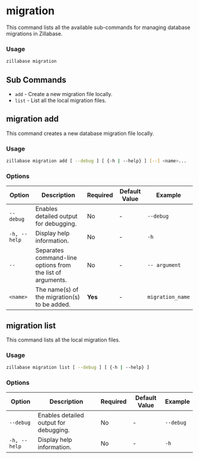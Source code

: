 # migration

This command lists all the available sub-commands for managing database migrations in Zillabase.

### Usage

```sh
zillabase migration
```

## Sub Commands

- `add` - Create a new migration file locally.
- `list` - List all the local migration files.


## migration add

This command creates a new database migration file locally.

### Usage

```sh
zillabase migration add [ --debug ] [ {-h | --help} ] [--] <name>...
```


### Options

| Option       | Description                                                | Required | Default Value | Example          |
| ------------ | ---------------------------------------------------------- | -------- | ------------- | ---------------- |
| `--debug`    | Enables detailed output for debugging.                     | No       | -             | `--debug`        |
| `-h, --help` | Display help information.                                  | No       | -             | `-h`             |
| `--`         | Separates command-line options from the list of arguments. | No       | -             | `-- argument`    |
| `<name>`     | The name(s) of the migration(s) to be added.               | **Yes**  | -             | `migration_name` |


## migration list

This command lists all the local migration files.


### Usage

```sh
zillabase migration list [ --debug ] [ {-h | --help} ]
```


### Options

| Option       | Description                            | Required | Default Value | Example   |
| ------------ | -------------------------------------- | -------- | ------------- | --------- |
| `--debug`    | Enables detailed output for debugging. | No       | -             | `--debug` |
| `-h, --help` | Display help information.              | No       | -             | `-h`      |
